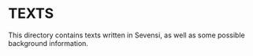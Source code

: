 #  TEXTS  #

This directory contains texts written in Sevensi, as well as some possible background information.

